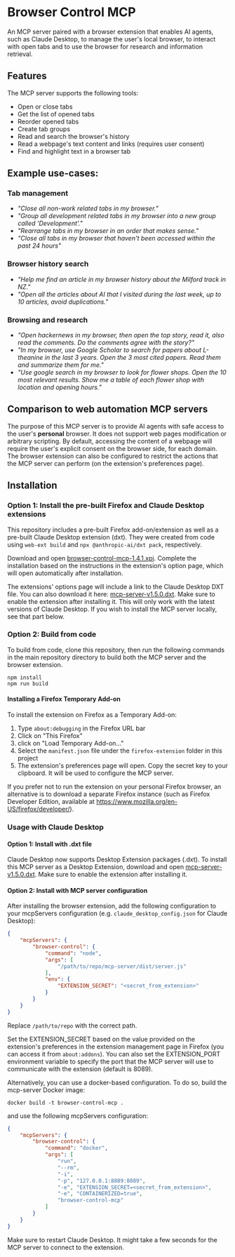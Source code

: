 # Browser Control MCP

An MCP server paired with a browser extension that enables AI agents, such as Claude Desktop, to manage the user's local browser, to interact with open tabs and to use the browser for research and information retrieval.

## Features

The MCP server supports the following tools:
- Open or close tabs
- Get the list of opened tabs
- Reorder opened tabs
- Create tab groups
- Read and search the browser's history
- Read a webpage's text content and links (requires user consent)
- Find and highlight text in a browser tab

## Example use-cases:

### Tab management
- *"Close all non-work related tabs in my browser."*
- *"Group all development related tabs in my browser into a new group called 'Development'."*
- *"Rearrange tabs in my browser in an order that makes sense."*
- *"Close all tabs in my browser that haven't been accessed within the past 24 hours"*

### Browser history search
- *"Help me find an article in my browser history about the Milford track in NZ."*
- *"Open all the articles about AI that I visited during the last week, up to 10 articles, avoid duplications."*

### Browsing and research 
- *"Open hackernews in my browser, then open the top story, read it, also read the comments. Do the comments agree with the story?"*
- *"In my browser, use Google Scholar to search for papers about L-theanine in the last 3 years. Open the 3 most cited papers. Read them and summarize them for me."*
- *"Use google search in my browser to look for flower shops. Open the 10 most relevant results. Show me a table of each flower shop with location and opening hours."*

## Comparison to web automation MCP servers

The purpose of this MCP server is to provide AI agents with safe access to the user's **personal** browser. It does not support web pages modification or arbitrary scripting. By default, accessing the content of a webpage will require the user's explicit consent on the browser side, for each domain. The browser extension can also be configured to restrict the actions that the MCP server can perform (on the extension's preferences page).

## Installation

### Option 1: Install the pre-built Firefox and Claude Desktop extensions

This repository includes a pre-built Firefox add-on/extension as well as a pre-built Claude Desktop extension (dxt). They were created from code using `web-ext build` and `npx @anthropic-ai/dxt pack`, respectively. 

Download and open [browser-control-mcp-1.4.1.xpi](https://github.com/eyalzh/browser-control-mcp/releases/download/v1.4.1/browser-control-mcp-1.4.1.xpi). Complete the installation based on the instructions in the extension's option page, which will open automatically after installation.

The extensions' options page will include a link to the Claude Desktop DXT file. You can also download it here: [mcp-server-v1.5.0.dxt](
https://github.com/eyalzh/browser-control-mcp/releases/download/v1.5.0/mcp-server-v1.5.0.dxt). Make sure to enable the extension after installing it. This will only work with the latest versions of Claude Desktop. If you wish to install the MCP server locally, see that part below.

### Option 2: Build from code

To build from code, clone this repository, then run the following commands in the main repository directory to build both the MCP server and the browser extension.
```
npm install
npm run build
```

#### Installing a Firefox Temporary Add-on 

To install the extension on Firefox as a Temporary Add-on:

1. Type `about:debugging` in the Firefox URL bar
2. Click on "This Firefox"
3. click on "Load Temporary Add-on..."
4. Select the `manifest.json` file under the `firefox-extension` folder in this project
5. The extension's preferences page will open. Copy the secret key to your clipboard. It will be used to configure the MCP server.

If you prefer not to run the extension on your personal Firefox browser, an alternative is to download a separate Firefox instance (such as Firefox Developer Edition, available at https://www.mozilla.org/en-US/firefox/developer/).


### Usage with Claude Desktop

#### Option 1: Install with .dxt file
Claude Desktop now supports Desktop Extension packages (.dxt).
To install this MCP server as a Desktop Extension, download and open [mcp-server-v1.5.0.dxt](
https://github.com/eyalzh/browser-control-mcp/releases/download/v1.5.0/mcp-server-v1.5.0.dxt). Make sure to enable the extension after installing it.

#### Option 2: Install with MCP server configuration
After installing the browser extension, add the following configuration to your mcpServers configuration (e.g. `claude_desktop_config.json` for Claude Desktop):
```json
{
    "mcpServers": {
        "browser-control": {
            "command": "node",
            "args": [
                "/path/to/repo/mcp-server/dist/server.js"
            ],
            "env": {
                "EXTENSION_SECRET": "<secret_from_extension>"
            }
        }
    }
}
```
Replace `/path/to/repo` with the correct path.

Set the EXTENSION_SECRET based on the value provided on the extension's preferences in the extension management page in Firefox (you can access it from `about:addons`). You can also set the EXTENSION_PORT environment variable to specify the port that the MCP server will use to communicate with the extension (default is 8089).

Alternatively, you can use a docker-based configuration. To do so, build the mcp-server Docker image:
```
docker build -t browser-control-mcp .
```

and use the following mcpServers configuration:

```json
{
    "mcpServers": {
        "browser-control": {
            "command": "docker",
            "args": [
                "run",
                "--rm",
                "-i",
                "-p", "127.0.0.1:8089:8089",
                "-e", "EXTENSION_SECRET=<secret_from_extension>",
                "-e", "CONTAINERIZED=true",
                "browser-control-mcp"
            ]
        }
    }
}
```

Make sure to restart Claude Desktop. It might take a few seconds for the MCP server to connect to the extension.

